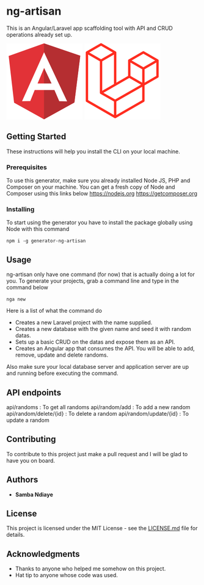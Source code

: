 # ng-artisan
This is an Angular/Laravel app scaffolding tool with API and CRUD operations already set up.

![Image](./images/angular-icon.svg) ![Image](./images/Logomark.svg)

## Getting Started

These instructions will help you install the CLI on your local machine.

### Prerequisites

To use this generator, make sure you already installed Node JS, PHP and Composer on your machine.
You can get a fresh copy of Node and Composer using this links below 
https://nodejs.org
https://getcomposer.org

### Installing

To start using the generator you have to install the package globally using Node with this command

```
npm i -g generator-ng-artisan
```

## Usage

ng-artisan only have one command (for now) that is actually doing a lot for you.
To generate your projects, grab a command line and type in the command below

```
nga new
```
Here is a list of what the command do
*  Creates a new Laravel project with the name supplied.
*  Creates a new database with the given name and seed it with random datas.
*  Sets up a basic CRUD on the datas and expose them as an API.
*  Creates an Angular app that consumes the API. You will be able to add, remove, update and delete randoms.

Also make sure your local database server and application server are up and running before executing the command.

## API endpoints
api/randoms            : To get all randoms
api/random/add         : To add a new random
api/random/delete/{id} : To delete a random
api/random/update/{id} : To update a random


## Contributing

To contribute to this project just make a pull request and I will be glad to have you on board.

## Authors

* **Samba Ndiaye**

## License

This project is licensed under the MIT License - see the [LICENSE.md](LICENSE.md) file for details.

## Acknowledgments

* Thanks to anyone who helped me somehow on this project.
* Hat tip to anyone whose code was used.

